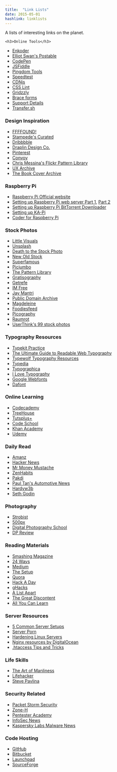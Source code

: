 ```yaml
---
title:  "Link Lists"
date: 2015-05-01
hashlink: linklists
---
```


A lists of interesting links on the planet.

<section id="container" class="js-masonry" data-masonry-options='{ "columnWidth": 0, "itemSelector": ".one-fourth" }'><!-- Begin jQuery Masonry container -->

<article class="column one-fourth">

	<h3>Online Tools</h3>

  <ul>
    <li><a href="http://hivelogic.com/enkoder/">Enkoder</a></li>
    <li><a href="http://www.elliotswan.com/postable/">Elliot Swan's Postable</a></li>
    <li><a href="http://codepen.io/">CodePen</a></li>
    <li><a href="http://jsfiddle.net/">JSFiddle</a></li>
    <li><a href="http://tools.pingdom.com/fpt/">Pingdom Tools</a></li>
    <li><a href="http://www.speedtest.net/">Speedtest</a></li>
    <li><a href="https://cdnjs.com/">CDNjs</a></li>
    <li><a href="http://csslint.net">CSS Lint</a></li>
    <li><a href="http://gridzzly.com/">Gridzzly</a></li>
    <li><a href="http://forms.brace.io/">Brace forms</a></li>
    <li><a href="http://supportdetails.com/">Support Details</a></li>
    <li><a href="https://transfer.sh/">Transfer.sh</a></li>
  </ul>

 </article>

<article class="column one-fourth">

  <h3>Design Inspiration</h3>

  <ul>
    <li><a href="http://ffffound.com/">FFFFOUND!</a></li>
    <li><a href="http://curated.stampede-design.com/">Stampede's Curated</a></li>
    <li><a href="https://dribbble.com/">Dribbbble</a></li>
    <li><a href="http://draplin.com/">Draplin Design Co.</a></li>
    <li><a href="http://www.pinterest.com/">Pinterest</a></li>
    <li><a href="http://convoy.tumblr.com">Convoy</a></li>
    <li><a href="https://www.flickr.com/photos/factoryjoe/sets/">Chris Messina's Flickr Pattern Library</a></li>
    <li><a href="http://uxarchive.com/">UX Archive</a></li>
    <li><a href="http://bookcoverarchive.com/">The Book Cover Archive</a></li>
  </ul>

</article>

<article class="column one-fourth">

  <h3>Raspberry Pi</h3>

  <ul>
    <li><a href="http://www.raspberrypi.org/">Raspberry Pi Official website</a></li>
    <li><a href="http://hardyw3b.wordpress.com/2013/12/17/raspberry-pi-nginx-webserver-php5-fpm-memcached-sqlite3-part-i/">Setting up Raspberry Pi web server Part 1</a>, <a href="http://hardyw3b.wordpress.com/2014/01/11/raspberry-pi-nginx-webserver-php5-fpm-memcached-sqlite3-part-ii/">Part 2</a></li>
    <li><a href="http://eiosifidis.blogspot.com/2013/03/use-raspberry-pi-as-torrent-download.html">Setting up Raspberry Pi BitTorrent Downloader</a></li>
    <li><a href="http://pi.mujica.org/howto.html">Setting up KA-Pi</a></li>
    <li><a href="http://googlecreativelab.github.io/coder/">Coder for Raspberry Pi</a></li>
  </ul>

</article>

<article class="column one-fourth">

  <h3>Stock Photos</h3>

  <ul>
    <li><a href="http://littlevisuals.co/">Little Visuals</a></li>
    <li><a href="http://unsplash.com/">Unsplash</a></li>
    <li><a href="http://join.deathtothestockphoto.com/">Death to the Stock Photo</a></li>
    <li><a href="http://nos.twnsnd.co/">New Old Stock</a></li>
    <li><a href="http://superfamous.com/">Superfamous</a></li>
    <li><a href="http://picjumbo.com/">Picjumbo</a></li>
    <li><a href="http://thepatternlibrary.com/">The Pattern Library</a></li>
    <li><a href="http://www.gratisography.com/">Gratisography</a></li>
    <li><a href="http://getrefe.tumblr.com/">Getrefe</a></li>
    <li><a href="http://imcreator.com/free">IM Free</a></li>
    <li><a href="http://jaymantri.com/">Jay Mantri</a></li>
    <li><a href="http://publicdomainarchive.com/">Public Domain Archive</a></li>
    <li><a href="http://magdeleine.co/">Magdeleine</a></li>
    <li><a href="http://foodiesfeed.com">Foodiesfeed</a></li>
    <li><a href="http://picography.co/">Picography</a></li>
    <li><a href="http://www.raumrot.com/">Raumrot</a></li>
    <li><a href="http://usersthink.com/99-free-photos/">UserThink's 99 stock photos</a></li>
  </ul>

</article>

<article class="column one-fourth">

  <h3>Typography Resources</h3>

  <ul>
    <li><a href="http://practice.typekit.com/">Typekit Practice</a></li>
    <li><a href="http://www.pearsonified.com/2011/12/golden-ratio-typography.php">The Ultimate Guide to Readable Web Typography</a></li>
    <li><a href="http://www.typewolf.com/resources">Typewolf Typography Resources</a></li>
    <li><a href="http://typedia.com/">Typedia</a></li>
    <li><a href="http://typographica.org/">Typographica</a></li>
    <li><a href="http://ilovetypography.com/">I Love Typography</a></li>
    <li><a href="https://www.google.com/fonts">Google Webfonts</a></li>
    <li><a href="http://www.dafont.com/">Dafont</a></li>
  </ul>

</article>

<article class="column one-fourth">

  <h3>Online Learning</h3>

  <ul>
    <li><a href="www.codecademy.com/">Codecademy</a></li>
    <li><a href="http://teamtreehouse.com/">TreeHouse</a></li>
    <li><a href="http://tutsplus.com/">Tutsplus+</a></li>
    <li><a href="https://www.codeschool.com/">Code School</a></li>
    <li><a href="https://www.khanacademy.org/">Khan Academy</a></li>
    <li><a href="https://www.udemy.com/">Udemy</a></li>
  </ul>

</article>

<article class="column one-fourth">

  <h3>Daily Read</h3>

  <ul>
    <li><a href="http://amanz.my">Amanz</a></li>
    <li><a href="http://news.ycombinator.com">Hacker News</a></li>
    <li><a href="http://www.mrmoneymustache.com/">Mr Money Mustache</a></li>
    <li><a href="http://zenhabits.net/">ZenHabits</a></li>
    <li><a href="http://www.pakdi.net/">Pakdi</a></li>
    <li><a href="http://paultan.org">Paul Tan's Automotive News</a></li>
    <li><a href="http://hardyw3b.wordpress.com">Hardyw3b</a></li>
    <li><a href="http://sethgodin.typepad.com/">Seth Godin</a></li>
  </ul>

</article>

<article class="column one-fourth">

  <h3>Photography</h3>

  <ul>
    <li><a href="http://strobist.blogspot.com/">Strobist</a></li>
    <li><a href="https://500px.com/">500px</a></li>
    <li><a href="http://digital-photography-school.com/">Digital Photography School</a></li>
    <li><a href="http://www.dpreview.com/">DP Review</a></li>
  </ul>

</article>

<article class="column one-fourth">

  <h3>Reading Materials</h3>

  <ul>
    <li><a href="http://www.smashingmagazine.com/">Smashing Magazine</a></li>
    <li><a href="http://24ways.org">24 Ways</a></li>
    <li><a href="https://medium.com/">Medium</a></li>
    <li><a href="http://usesthis.com/">The Setup</a></li>
    <li><a href="https://www.quora.com/">Quora</a></li>
    <li><a href="http://hackaday.com/">Hack A Day</a></li>
    <li><a href="http://www.ghacks.net/">gHacks</a></li>
    <li><a href="http://alistapart.com/">A List Apart</a></li>
    <li><a href="https://thegreatdiscontent.com/">The Great Discontent</a></li>
    <li><a href="http://aycl.uie.com/">All You Can Learn</a></li>
  </ul>

</article>

<article class="column one-fourth">

  <h3>Server Resources</h3>

  <ul>
    <li><a href="https://www.digitalocean.com/community/tutorials/5-common-server-setups-for-your-web-application">5 Common Server Setups</a></li>
    <li><a href="http://porn.serverbear.com/">Server Porn</a></li>
    <li><a href="http://www.tecmint.com/linux-server-hardening-security-tips/">Hardening Linux Servers</a></li>
    <li><a href="https://www.digitalocean.com/community/tags/nginx">Nginx resources by DigitalOcean</a></li>
    <li><a href="http://corz.org/server/tricks/htaccess.php">.htaccess Tips and Tricks</a></li>
  </ul>

</article>

<article class="column one-fourth">

  <h3>Life Skills</h3>

  <ul>
    <li><a href="http://www.artofmanliness.com/">The Art of Manliness</a></li>
    <li><a href="http://lifehacker.com/">Lifehacker</a></li>
    <li><a href="http://www.stevepavlina.com/">Steve Pavlina</a></li>
  </ul>

</article>

<article class="column one-fourth">

  <h3>Security Related</h3>

  <ul>
    <li><a href="http://packetstormsecurity.com/">Packet Storm Security</a></li>
    <li><a href="http://www.zone-h.org/">Zone-H</a></li>
    <li><a href="http://www.pentesteracademy.com/">Pentester Academy</a></li>
    <li><a href="http://www.infosecnews.org/">InfoSec News</a></li>
    <li><a href="http://www.kaspersky.com/about/news/virus">Kaspersky Labs Malware News</a></li>
  </ul>

</article>

<article class="column one-fourth">

  <h3>Code Hosting</h3>

  <ul>
    <li><a href="https://github.com/">GitHub</a></li>
    <li><a href="https://bitbucket.org/">Bitbucket</a></li>
    <li><a href="https://launchpad.net/">Launchpad</a></li>
    <li><a href="http://sourceforge.net/">SourceForge</a></li>
  </ul>

</article>

</section><!-- End jQuery Masonry container -->       